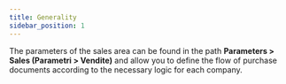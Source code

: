 ```yaml
---
title: Generality
sidebar_position: 1
---
```


The parameters of the sales area can be found in the path **Parameters > Sales (Parametri > Vendite)** and allow you to define the flow of purchase documents according to the necessary logic for each company.